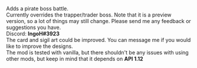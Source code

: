 Adds a pirate boss battle.<br>
Currently overrides the trapper/trader boss.
Note that it is a preview version, so a lot of things may still change. Please send me any feedback or suggestions you have.<br>
Discord: **IngoH#3923**<br>
The card and sigil art could be improved. You can message me if you would like to improve the designs.<br>
The mod is tested with vanilla, but there shouldn't be any issues with using other mods, but keep in mind that it depends on **API 1.12**
